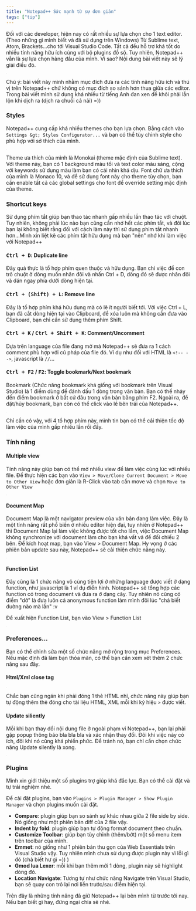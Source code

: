 ```yaml
---
title: "Notepad++ Sức mạnh từ sự đơn giản"
tags: ["tip"]
---
```


Đối với các developer, hiện nay có rất nhiều sự lựa chọn cho 1 text editor. (Theo những gì mình biết và đã sử dụng trên Windows) Từ Sublime text, Atom, Brackets...cho tới Visual Studio Code. Tất cả đều hỗ trợ khá tốt do nhiều tính năng hữu ích cùng với bộ plugins đồ sộ. Tuy nhiên, Notepad++ vẫn là sự lựa chọn hàng đầu của mình. Vì sao? Nội dung bài viết này sẽ lý giải điều đó.

<img src="data:image/gif;base64,R0lGODdhAQABAPAAAMPDwwAAACwAAAAAAQABAAACAkQBADs=" alt="notepad++ preview" class="responsive-img" data-src="https://lh3.googleusercontent.com/0M-PS4T5SiQ_WWqkAdgAkej2dKtCPXac6iXVA2wg-oE=w832-h594-no">

Chú ý: bài viết này mình nhằm mục đích đưa ra các tính năng hữu ích và thú vị trên Notepad++ chứ không có mục đích so sánh hơn thua giữa các editor. Trong bài viết mình sử dụng khá nhiều từ tiếng Anh đan xen để khỏi phải lẫn lộn khi dịch ra (dịch ra chuối cả nải) =))

### Styles

Notepad++ cung cấp khá nhiều themes cho bạn lựa chọn. Bằng cách vào `Settings &gt; Styles Configurator...` và bạn có thể tùy chỉnh style cho phù hợp với sở thích của mình.

<img src="data:image/gif;base64,R0lGODdhAQABAPAAAMPDwwAAACwAAAAAAQABAAACAkQBADs=" alt="notepad++ styles" data-src="https://lh3.googleusercontent.com/Od303Yyk-8WFY9umUgpivn9uwdIJdaOSZLb8Sbk1okw=w836-h602-no">

Theme ưa thích của mình là Monokai (theme mặc định của Sublime text). Với theme này, bạn có 1 background màu tối và text color màu sáng, cộng với keywords sử dụng màu làm bạn có cái nhìn khá dịu. Font chữ ưa thích của mình là Monaco 10, và để sử dụng font này cho theme tùy chọn, bạn cần enable tất cả các global settings cho font để override setting mặc định của theme.

### Shortcut keys

Sử dụng phím tắt giúp bạn thao tác nhanh gấp nhiều lần thao tác với chuột. Tuy nhiên, không phải lúc nào bạn cũng cần nhớ hết các phím tắt, và đôi lúc bạn lại không biết rằng đối với cách làm này thì sử dụng phim tắt nhanh hơn...Mình xin liệt kê các phím tắt hữu dụng mà bạn "nên" nhớ khi làm việc với Notepad++

#### <kbd>Ctrl + D</kbd>: Duplicate line

Đây quả thực là tổ hợp phím quen thuộc và hữu dụng. Bạn chỉ việc để con trỏ chuột ở dòng muốn nhân đôi và nhấn Ctrl + D, dòng đó sẽ được nhân đôi và dán ngay phía dưới dòng hiện tại.

 
#### <kbd>Ctrl + (Shift) + L</kbd>: Remove line

Đây là tổ hợp phím khá hữu dụng mà có lẽ ít người biết tới. Với việc Ctrl + L, bạn đã cắt dòng hiện tại vào Clipboard, để xóa luôn mà không cần đưa vào Clipboard, bạn chỉ cần sử dụng thêm phím Shift.

 
#### <kbd>Ctrl + K</kbd> / <kbd>Ctrl + Shift + K</kbd>: Comment/Uncomment

Dựa trên language của file đang mở mà Notepad++ sẽ đưa ra 1 cách comment phù hợp với cú pháp của file đó. Ví dụ như đối với HTML là `<!-- -->`, javascript là `//`...
 
#### <kbd>Ctrl + F2</kbd> / <kbd>F2</kbd>: Toggle bookmark/Next bookmark

Bookmark (Chức năng bookmark khá giống với bookmark trên Visual Studio) là 1 điểm dùng để đánh dấu 1 dòng trong văn bản. Bạn có thể nhảy đến điểm bookmark ở bất cứ đâu trong văn bản bằng phím F2. Ngoài ra, để đặt/hủy bookmark, bạn còn có thể click vào lề bên trái của Notepad++.

<img src="data:image/gif;base64,R0lGODdhAQABAPAAAMPDwwAAACwAAAAAAQABAAACAkQBADs=" alt="notepad++ bookmark" class="" data-src="https://lh3.googleusercontent.com/wjYNJqaQAC-hFb7yZoMWmvDZh3VyzLy8jdHzbiuPZuA=w469-h400-no">

Chỉ cần có vậy, với 4 tổ hợp phím này, mình tin bạn có thể cải thiện tốc độ làm việc của mình gấp nhiều lần rồi đấy.

### Tính năng
 
#### Multiple view

Tính năng này giúp bạn có thể mở nhiều view để làm việc cùng lúc với nhiều file. Để thực hiện các bạn vào `View > Move/Clone Current Document > Move to Other View` hoặc đơn giản là R-Click vào tab cần move và chọn `Move to Other View`

<img src="data:image/gif;base64,R0lGODdhAQABAPAAAMPDwwAAACwAAAAAAQABAAACAkQBADs=" alt="notepad++ multiple view" data-src="https://lh3.googleusercontent.com/MKId55i_v0LiNLCyfTkcy5POD5xrvDCLF5E2SiiXQys=w577-h400-no">
 
#### Document Map

Document Map là một navigator preview của văn bản đang làm việc. Đây là một tính năng rất phổ biến ở nhiều editor hiện đại, tuy nhiên ở Notepad++ thì Document Map lại làm việc không được tốt cho lắm, việc Document Map không synchronize với document làm cho bạn khá vất vả để đối chiếu 2 bên. Để kích hoạt map, bạn vào View &gt; Document Map. Hy vọng ở các phiên bản update sau này, Notepad++ sẽ cải thiện chức năng này.

<img src="data:image/gif;base64,R0lGODdhAQABAPAAAMPDwwAAACwAAAAAAQABAAACAkQBADs=" alt="notepad++ document map" data-src="https://lh3.googleusercontent.com/s107DLRrLOO0KtaId7g_qmW3prCQJO0-z15eIDSgmoI=w658-h461-no">
 
#### Function List

Đây cũng là 1 chức năng vô cùng tiện lợi ở những language được viết ở dạng function, như javascript là 1 ví dụ điển hình. Notepad++ sẽ tổng hợp các function có trong document và đưa ra ở dạng cây. Tuy nhiên nó cũng có điểm "dở" là đưa luôn cả anonymous function làm mình đôi lúc "chả biết đường nào mà lần" :v

Để xuất hiện Function List, bạn vào View &gt; Function List

<img src="data:image/gif;base64,R0lGODdhAQABAPAAAMPDwwAAACwAAAAAAQABAAACAkQBADs=" alt="notepad++ function list" data-src="https://lh3.googleusercontent.com/318QoC99na1OSnex_mNeQ9Tre0AAL_Eyn3nxyTeb5pw=w592-h400-no">

### Preferences...

Bạn có thể chỉnh sửa một số chức năng mở rộng trong mục Preferences. Nếu mặc định đã làm bạn thỏa mãn, có thể bạn cần xem xét thêm 2 chức năng sau đây.
 
#### Html/Xml close tag

<img src="data:image/gif;base64,R0lGODdhAQABAPAAAMPDwwAAACwAAAAAAQABAAACAkQBADs=" alt="notpad++ close tag" data-src="https://lh3.googleusercontent.com/nBl1akBhlnDB1Q3NFfm3JUupLo2h_IrAOqLd3vjCNMU=w697-h422-no">

Chắc bạn cũng ngán khi phải đóng 1 thẻ HTML nhỉ, chức năng này giúp bạn tự động thêm thẻ đóng cho tài liệu HTML, XML mỗi khi ký hiệu `>` được viết.
 
#### Update siliently

Mỗi khi bạn thay đổi nội dung file ở ngoài phạm vi Notepad++, bạn lại phải gặp popup thông báo bla bla bla và xác nhận thay đổi. Đôi khi việc này có ích, đôi khi nó cũng khá phiền phức. Để tránh nó, bạn chỉ cần chọn chức năng Update silently là xong.

<img src="data:image/gif;base64,R0lGODdhAQABAPAAAMPDwwAAACwAAAAAAQABAAACAkQBADs=" alt="notepad++ update silently" data-src="https://lh3.googleusercontent.com/dInJ-QQa5fm9cowpRzGrd-20QK5uPwoyh68aaK2v3rk=w849-h515-no">

### Plugins

Mình xin giới thiệu một số plugins trợ giúp khá đắc lực. Bạn có thể cài đặt và tự trải nghiệm nhé.

Để cài đặt plugins, bạn vào `Plugins > Plugin Manager > Show Plugin Manager` và chọn plugins muốn cài đặt.
 
- **Compare**: plugin giúp bạn so sánh sự khác nhau giữa 2 file side by side. Nó giống như một phiên bản diff của 2 file vậy.
- **Indent by fold**: plugin giúp bạn tự động format document theo chuẩn.
- **Customize Toolbar**: giúp bạn tùy chỉnh (thêm/bớt) một số menu item trên toolbar của mình.
- **Emmet**: nó giống như 1 phiên bản thu gọn của Web Essentials trên Visual Studio vậy. Tuy nhiên mình chưa sử dụng được plugin này vì lỗi gì đó (chả biết hư gì =)) )
- **Gmod lua Lexer**: mỗi khi bạn thêm mới 1 dòng, plugin này sẽ highlight dòng đó.
- **Location Navigate**: Tương tự như chức năng Navigate trên Visual Studio, bạn sẽ quay con trỏ lại nơi liền trước/sau điểm hiện tại.

Trên đây là những tính năng đã giữ Notepad++ lại bên mình từ trước tới nay. Nếu bạn biết gì hay, đừng ngại chia sẻ nhé.
